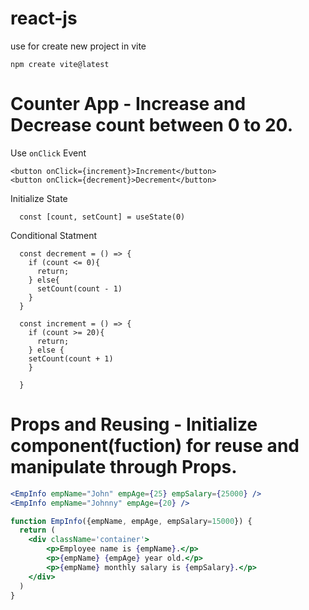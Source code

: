 # react-js
use for create new project in vite
```
npm create vite@latest
```

#
# Counter App - Increase and Decrease count between 0 to 20.
Use `onClick` Event
```
<button onClick={increment}>Increment</button>
<button onClick={decrement}>Decrement</button>
```
Initialize State
```
  const [count, setCount] = useState(0)
```
Conditional Statment
```
  const decrement = () => {
    if (count <= 0){
      return;
    } else{
      setCount(count - 1)
    }
  }

  const increment = () => {
    if (count >= 20){
      return;
    } else {
    setCount(count + 1) 
    }

  }
```
#
# Props and Reusing - Initialize component(fuction) for reuse and manipulate through Props.

```App.jsx
<EmpInfo empName="John" empAge={25} empSalary={25000} />
<EmpInfo empName="Johnny" empAge={20} />
```

```EmpInfo.jsx
function EmpInfo({empName, empAge, empSalary=15000}) {
  return (
    <div className='container'>
        <p>Employee name is {empName}.</p>
        <p>{empName} {empAge} year old.</p>
        <p>{empName} monthly salary is {empSalary}.</p> 
    </div>
  )
}
```